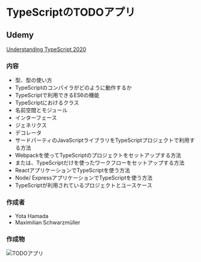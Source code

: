 # TypeScriptのTODOアプリ

## Udemy
[Understanding TypeScript 2020](https://www.udemy.com/share/103eLkAEIedl1STX8D/)

### 内容
- 型、型の使い方
- TypeScriptのコンパイラがどのように動作するか
- TypeScriptで利用できるES6の機能
- TypeScriptにおけるクラス
- 名前空間とモジュール
- インターフェース
- ジェネリクス
- デコレータ
- サードパーティのJavaScriptライブラリをTypeScriptプロジェクトで利用する方法
- Webpackを使ってTypeScriptのプロジェクトをセットアップする方法
- または、TypeScriptだけを使ったワークフローをセットアップする方法
- ReactアプリケーションでTypeScriptを使う方法
- Node/ ExpressアプリケーションでTypeScriptを使う方法
- TypeScriptが利用されているプロジェクトとユースケース

### 作成者
- Yota Hamada
- Maximilian Schwarzmüller

### 作成物
![TODOアプリ](https://user-images.githubusercontent.com/49515603/105357846-bf292200-5c38-11eb-88d2-4a157922a084.gif)

